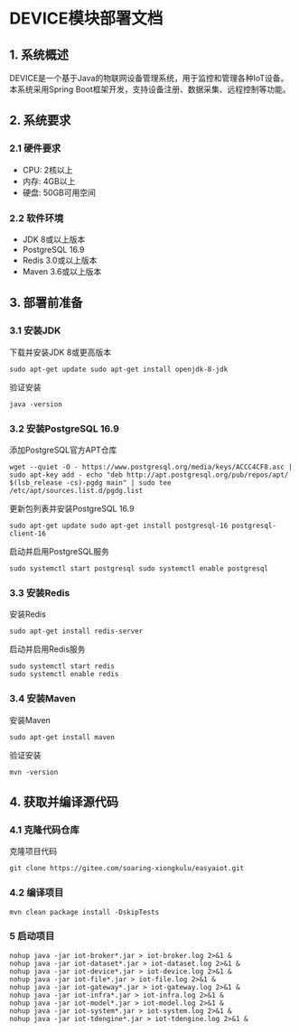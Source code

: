 # DEVICE模块部署文档

## 1. 系统概述

DEVICE是一个基于Java的物联网设备管理系统，用于监控和管理各种IoT设备。本系统采用Spring Boot框架开发，支持设备注册、数据采集、远程控制等功能。

## 2. 系统要求

### 2.1 硬件要求
- CPU: 2核以上
- 内存: 4GB以上
- 硬盘: 50GB可用空间

### 2.2 软件环境
- JDK 8或以上版本
- PostgreSQL 16.9
- Redis 3.0或以上版本
- Maven 3.6或以上版本

## 3. 部署前准备

### 3.1 安装JDK
下载并安装JDK 8或更高版本
```
sudo apt-get update sudo apt-get install openjdk-8-jdk
```
验证安装
```
java -version
```

### 3.2 安装PostgreSQL 16.9
添加PostgreSQL官方APT仓库
```
wget --quiet -O - https://www.postgresql.org/media/keys/ACCC4CF8.asc | sudo apt-key add - echo "deb http://apt.postgresql.org/pub/repos/apt/ $(lsb_release -cs)-pgdg main" | sudo tee /etc/apt/sources.list.d/pgdg.list
```
更新包列表并安装PostgreSQL 16.9
```
sudo apt-get update sudo apt-get install postgresql-16 postgresql-client-16
```
启动并启用PostgreSQL服务
```
sudo systemctl start postgresql sudo systemctl enable postgresql
```

### 3.3 安装Redis
安装Redis
```
sudo apt-get install redis-server
```
启动并启用Redis服务
```
sudo systemctl start redis 
sudo systemctl enable redis
```
### 3.4 安装Maven
安装Maven
```
sudo apt-get install maven
```
验证安装
```
mvn -version
```

## 4. 获取并编译源代码

### 4.1 克隆代码仓库
克隆项目代码
```
git clone https://gitee.com/soaring-xiongkulu/easyaiot.git
```

### 4.2 编译项目
```
mvn clean package install -DskipTests
```

### 5 启动项目
```
nohup java -jar iot-broker*.jar > iot-broker.log 2>&1 &
nohup java -jar iot-dataset*.jar > iot-dataset.log 2>&1 &
nohup java -jar iot-device*.jar > iot-device.log 2>&1 &
nohup java -jar iot-file*.jar > iot-file.log 2>&1 &
nohup java -jar iot-gateway*.jar > iot-gateway.log 2>&1 &
nohup java -jar iot-infra*.jar > iot-infra.log 2>&1 &
nohup java -jar iot-model*.jar > iot-model.log 2>&1 &
nohup java -jar iot-system*.jar > iot-system.log 2>&1 &
nohup java -jar iot-tdengine*.jar > iot-tdengine.log 2>&1 &
```
